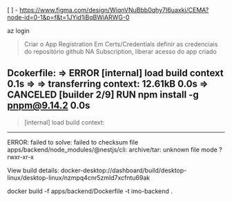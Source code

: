 [ ] - https://www.figma.com/design/WiqnVNuBbb0qhy7I6uaxkj/CEMA?node-id=0-1&p=f&t=1JYid1iBqBWiARWG-0

az login

> Criar o App Registration
> Em Certs/Credentials definir as credenciais do repositório github
> NA Subscription, liberar acesso do app criado

Dcokerfile:
 => ERROR [internal] load build context                                                                                                                                                                 0.1s 
 => => transferring context: 12.61kB                                                                                                                                                                    0.0s 
 => CANCELED [builder 2/9] RUN npm install -g pnpm@9.14.2                                                                                                                                               0.0s 
------
 > [internal] load build context:
------
ERROR: failed to solve: failed to checksum file apps/backend/node_modules/@nestjs/cli: archive/tar: unknown file mode ?rwxr-xr-x

View build details: docker-desktop://dashboard/build/desktop-linux/desktop-linux/nzmpq4cnr5zmld7xcfntu69ak

docker build -f apps/backend/Dockerfile -t imo-backend .